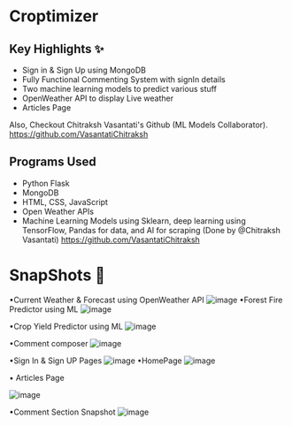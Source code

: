 # Croptimizer

## Key Highlights ✨
- Sign in & Sign Up using MongoDB
- Fully Functional Commenting System with signIn details
- Two machine learning models to predict various stuff
- OpenWeather API to display Live weather
- Articles Page

Also, Checkout Chitraksh Vasantati's Github (ML Models Collaborator). https://github.com/VasantatiChitraksh

## Programs Used
- Python Flask
- MongoDB
- HTML, CSS, JavaScript
- Open Weather APIs
- Machine Learning Models using Sklearn, deep learning using TensorFlow, Pandas for data, and AI for scraping (Done by @Chitraksh Vasantati) https://github.com/VasantatiChitraksh


<h1>SnapShots 📸</h1>

•Current Weather & Forecast using OpenWeather API 
![image](https://github.com/user-attachments/assets/3f04e3d1-eb8d-4fb7-a8a4-fd241ef4283e)
•Forest Fire Predictor using ML
![image](https://github.com/user-attachments/assets/aa094670-6b0c-4f64-9285-1a58952f1099)

•Crop Yield Predictor using ML
![image](https://github.com/user-attachments/assets/11b469b5-ca78-4a90-9ad6-2a3967a7017a)

•Comment composer
![image](https://github.com/user-attachments/assets/cd797eb7-ad43-479f-bb78-7db45c8f335d)



•Sign In & Sign UP Pages
![image](https://github.com/user-attachments/assets/be4d1d3d-1823-4836-af25-8d89a34b31df)
•HomePage
![image](https://github.com/user-attachments/assets/5db93b04-c41f-45cc-a7d1-b3fb4ed4a96b)

• Articles Page

![image](https://github.com/user-attachments/assets/daf0277f-b792-48cb-b17e-1d376dec009c)

•Comment Section Snapshot
![image](https://github.com/user-attachments/assets/1dc73fba-1887-4b4b-9d2b-ae30e04dfc17)




